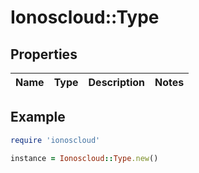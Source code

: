 # Ionoscloud::Type

## Properties

| Name | Type | Description | Notes |
| ---- | ---- | ----------- | ----- |

## Example

```ruby
require 'ionoscloud'

instance = Ionoscloud::Type.new()
```

